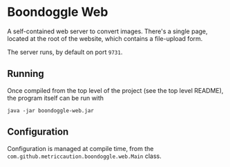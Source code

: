 # Boondoggle Web

A self-contained web server to convert images. There's a single page, located at the root of the website, which contains a file-upload form.

The server runs, by default on port `9731`. 

## Running
Once compiled from the top level of the project (see the top level README), the program itself can be run with

	java -jar boondoggle-web.jar 

## Configuration
Configuration is managed at compile time, from the `com.github.metriccaution.boondoggle.web.Main` class.
